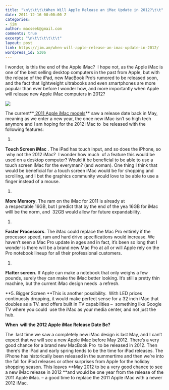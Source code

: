 ```yaml
---
title: "\n\t\t\t\tWhen Will Apple Release an iMac Update in 2012?\t\t"
date: 2011-12-16 00:00:00 Z
categories:
- jim
author: macseek@gmail.com
comments: true
excerpt: "\n\t\t\t\t\t\t"
layout: post
link: https://jim.am/when-will-apple-release-an-imac-update-in-2012/
wordpress_id: 5306
---
```


I wonder, is this the end of the Apple iMac?  I hope not, as the Apple iMac is one of the best selling desktop computers in the past from Apple, but with the release of the iPad, new MacBook Pro’s rumored to be released soon, and the fact that lightweight ultrabooks and even smartphones are more popular than ever before I wonder how, and more importantly when Apple will release new Apple iMac computers in 2012?




![](http://www.jim.am/wp-content/uploads/2012/01/imac-27-300x300.jpg)




The current**[ 2011 Apple iMac models](http://www.jim.am/new-2011-apple-imac-models-announced/)** saw a release date back in May, meaning as we enter a new year, the once new iMac isn’t so high tech anymore and I am hoping for the 2012 iMac to  be released with the following features:






  1. 



**Touch Screen iMac** . The iPad has touch input, and so does the iPhone, so  why not the 2012 iMac?  I wonder how much  of a feature this would be used on a desktop computer? Would it be beneficial to be able to use a touch screen iMac for the everyman? (and woman). One thing I think that would be beneficial for a touch screen iMac would be for shopping and scrolling, and I bet the graphics community would love to be able to use a finger instead of a mouse.






  1. 



**More Memory**. The ram on the iMac for 2011 is already at a respectable 16GB, but I predict that by the end of the yea 16GB for iMac willl be the norm, and  32GB would allow for future expandability.






  1. 



**Faster Processors**. The iMac could replace the Mac Pro entirely if the processor speed, ram and hard drive specifications would increase. We haven’t seen a Mac Pro update in ages and in fact, it’s been so long that I wonder is there will be a brand new Mac Pro at all or will Apple rely on the Pro notebook lineup for all their professional customers.






  1. 



**Flatter screen.** If Apple can make a notebook that only weighs a few pounds, surely they can make the iMac better looking. It’s still a pretty thin machine, but the current iMac design needs  a refresh.




**5. Bigger Screen **This is another possibility.  With LED prices continuosly dropping, it would make perfect sense for a 32 inch iMac that doubles as a TV. and offers built in TV capabilities –  something like Google TV where you could  use the iMac as your media center, and not just the hub.




**When  will the 2012 Apple iMac Release Date Be?**




The  last time we saw a completely new iMac design is last May, and I can’t expect that we will see a new Apple iMac before May 2012. There’s a very good chance for a brand new MacBook Pro  to be released in 2012. Then  there’s the iPad and early spring tends to be the time for iPad releases. The iPhone has historically been released in the summertime and then we’re into the fall for iPod releases or other surprises from Apple for the holiday shopping season. This leaves **May 2012 to be a very good chance to see a new iMac release in 2012 **and would be one year from the release of the 2011 Apple iMac. – a good time to replace the 2011 Apple iMac with a newer 2012 iMac.




 




 




 


		
